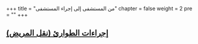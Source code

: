 +++
title = "من المستشفى إلى إجراء المستشفى"
chapter = false
weight = 2
pre = "<b></b>"
+++

## [إجراءات الطوارئ (نقل المريض)](/Covid19-Page/public/typicalprocedures/emergencyprocedurehomhos/)
